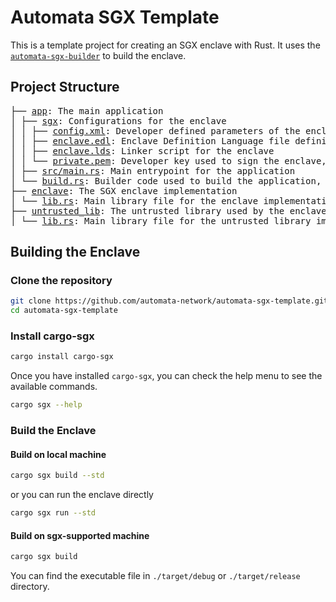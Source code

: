 # Automata SGX Template

This is a template project for creating an SGX enclave with Rust. It uses the [`automata-sgx-builder`](https://github.com/automata-network/automata-sgx-builder/tree/main) to build the enclave.

## Project Structure
<pre>
├── <a href="./app/">app</a>: The main application
│ ├── <a href="./app/sgx">sgx</a>: Configurations for the enclave
│ │ ├── <a href="./app/sgx/config.xml">config.xml</a>: Developer defined parameters of the enclave
│ │ ├── <a href="./app/sgx/enclave.edl">enclave.edl</a>: Enclave Definition Language file defining the enclave interface
│ │ ├── <a href="./app/sgx/enclave.lds">enclave.lds</a>: Linker script for the enclave
│ │ └── <a href="./app/sgx/private.pem">private.pem</a>: Developer key used to sign the enclave, do not use this key to sign your enclave in production, please use your own key
│ ├── <a href="./app/src/main.rs">src/main.rs</a>: Main entrypoint for the application
│ └── <a href="./app/build.rs">build.rs</a>: Builder code used to build the application, you don't need change it
├── <a href="./enclave/">enclave</a>: The SGX enclave implementation
│ └── <a href="./enclave/src/lib.rs">lib.rs</a>: Main library file for the enclave implementation
├── <a href="./untrusted_lib/">untrusted_lib</a>: The untrusted library used by the enclave
│ └── <a href="./untrusted_lib/src/lib.rs">lib.rs</a>: Main library file for the untrusted library implementation
</pre>

## Building the Enclave
### Clone the repository
```bash
git clone https://github.com/automata-network/automata-sgx-template.git
cd automata-sgx-template
```

### Install cargo-sgx
```bash
cargo install cargo-sgx
```
Once you have installed `cargo-sgx`, you can check the help menu to see the available commands.
```bash
cargo sgx --help
```

### Build the Enclave
#### Build on local machine
```bash
cargo sgx build --std
```
or you can run the enclave directly
```bash
cargo sgx run --std
```

#### Build on sgx-supported machine
```bash
cargo sgx build
```
You can find the executable file in `./target/debug` or `./target/release` directory.